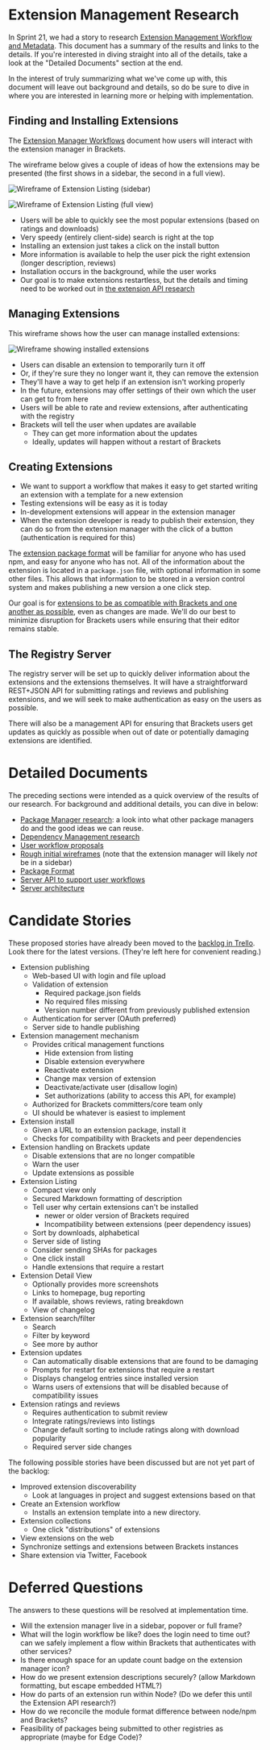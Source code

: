 # Extension Management Research #

In Sprint 21, we had a story to research [Extension Management Workflow and Metadata](https://trello.com/card/3-research-extension-management-workflow-metadata/4f90a6d98f77505d7940ce88/767). This document has a summary of the results and links to the details. If you're interested in diving straight into all of the details, take a look at the "Detailed Documents" section at the end.

In the interest of truly summarizing what we've come up with, this document will leave out background and details, so do be sure to dive in where you are interested in learning more or helping with implementation.

## Finding and Installing Extensions ##

The [Extension Manager Workflows](https://github.com/adobe/brackets/wiki/Extension-Manager-Workflows) document how users will interact with the extension manager in Brackets.

The wireframe below gives a couple of ideas of how the extensions may be presented (the first shows in a sidebar, the second in a full view).

![Wireframe of Extension Listing (sidebar)](http://behance.vo.llnwd.net/profiles15/2147647/projects/7290337/613d565250285ac4ed3b10a2c48985cb.png)

![Wireframe of Extension Listing (full view)](http://behance.vo.llnwd.net/profiles15/2147647/projects/7290337/0670d5e494a804bf5042fda0b86fdba4.png)

* Users will be able to quickly see the most popular extensions (based on ratings and downloads)
* Very speedy (entirely client-side) search is right at the top
* Installing an extension just takes a click on the install button
* More information is available to help the user pick the right extension (longer description, reviews)
* Installation occurs in the background, while the user works
* Our goal is to make extensions restartless, but the details and timing need to be worked out in [the extension API research](https://trello.com/card/5-research-extension-api/4f90a6d98f77505d7940ce88/769)

## Managing Extensions ##

This wireframe shows how the user can manage installed extensions:

![Wireframe showing installed extensions](http://behance.vo.llnwd.net/profiles15/2147647/projects/7290337/b5604ca21362f43c33caece19818a5ce.png)

* Users can disable an extension to temporarily turn it off
* Or, if they're sure they no longer want it, they can remove the extension
* They'll have a way to get help if an extension isn't working properly
* In the future, extensions may offer settings of their own which the user can get to from here
* Users will be able to rate and review extensions, after authenticating with the registry
* Brackets will tell the user when updates are available
  * They can get more information about the updates
  * Ideally, updates will happen without a restart of Brackets

## Creating Extensions ##

* We want to support a workflow that makes it easy to get started writing an extension with a template for a new extension
* Testing extensions will be easy as it is today
* In-development extensions will appear in the extension manager
* When the extension developer is ready to publish their extension, they can do so from the extension manager with the click of a button (authentication is required for this)

The [extension package format](https://github.com/adobe/brackets/wiki/Extension-Package-Format) will be familiar for anyone who has used npm, and easy for anyone who has not. All of the information about the extension is located in a `package.json` file, with optional information in some other files. This allows that information to be stored in a version control system and makes publishing a new version a one click step.

Our goal is for [extensions to be as compatible with Brackets and one another as possible](https://github.com/adobe/brackets/wiki/Extension-Dependencies), even as changes are made. We'll do our best to minimize disruption for Brackets users while ensuring that their editor remains stable.

## The Registry Server ##

The registry server will be set up to quickly deliver information about the extensions and the extensions themselves. It will have a straightforward REST+JSON API for submitting ratings and reviews and publishing extensions, and we will seek to make authentication as easy on the users as possible.

There will also be a management API for ensuring that Brackets users get updates as quickly as possible when out of date or potentially damaging extensions are identified.

# Detailed Documents #

The preceding sections were intended as a quick overview of the results of our research. For background and additional details, you can dive in below:

* [Package Manager research](https://github.com/adobe/brackets/wiki/Extension-Package-Manager-Research): a look into what other package managers do and the good ideas we can reuse.
* [Dependency Management research](https://github.com/adobe/brackets/wiki/Extension-Dependencies)
* [User workflow proposals](https://github.com/adobe/brackets/wiki/Extension-Manager-Workflows)
* [Rough initial wireframes](http://www.behance.net/gallery/Brackets-Extension-Manager-rough-wireframes/7290337) (note that the extension manager will likely *not* be in a sidebar)
* [Package Format](https://github.com/adobe/brackets/wiki/Extension-Package-Format)
* [Server API to support user workflows](https://github.com/adobe/brackets/wiki/Extension-Repository-Server-API)
* [Server architecture](https://github.com/adobe/brackets/wiki/Extension-Registry-Architecture)

# Candidate Stories #

These proposed stories have already been moved to the [backlog in Trello](https://trello.com/board/brackets/4f90a6d98f77505d7940ce88). Look there for the latest versions. (They're left here for convenient reading.)

* Extension publishing
    * Web-based UI with login and file upload
    * Validation of extension
        * Required package.json fields
        * No required files missing
        * Version number different from previously published extension
    * Authentication for server (OAuth preferred)
    * Server side to handle publishing
* Extension management mechanism
    * Provides critical management functions
        * Hide extension from listing
        * Disable extension everywhere
        * Reactivate extension
        * Change max version of extension
        * Deactivate/activate user (disallow login)
        * Set authorizations (ability to access this API, for example)
    * Authorized for Brackets committers/core team only
    * UI should be whatever is easiest to implement
* Extension install
    * Given a URL to an extension package, install it
    * Checks for compatibility with Brackets and peer dependencies
* Extension handling on Brackets update
    * Disable extensions that are no longer compatible
    * Warn the user
    * Update extensions as possible
* Extension Listing
    * Compact view only
    * Secured Markdown formatting of description
    * Tell user why certain extensions can't be installed
        * newer or older version of Brackets required
        * Incompatibility between extensions (peer dependency issues)
    * Sort by downloads, alphabetical
    * Server side of listing
    * Consider sending SHAs for packages
    * One click install
    * Handle extensions that require a restart
* Extension Detail View
    * Optionally provides more screenshots
    * Links to homepage, bug reporting
    * If available, shows reviews, rating breakdown
    * View of changelog
* Extension search/filter
    * Search
    * Filter by keyword
    * See more by author
* Extension updates
    * Can automatically disable extensions that are found to be damaging
    * Prompts for restart for extensions that require a restart
    * Displays changelog entries since installed version
    * Warns users of extensions that will be disabled because of compatibility issues
* Extension ratings and reviews
    * Requires authentication to submit review
    * Integrate ratings/reviews into listings
    * Change default sorting to include ratings along with download popularity
    * Required server side changes

The following possible stories have been discussed but are not yet part of the backlog:

* Improved extension discoverability
    * Look at languages in project and suggest extensions based on that
* Create an Extension workflow
    * Installs an extension template into a new directory.
* Extension collections
    * One click "distributions" of extensions
* View extensions on the web
* Synchronize settings and extensions between Brackets instances
* Share extension via Twitter, Facebook

# Deferred Questions #

The answers to these questions will be resolved at implementation time.

* Will the extension manager live in a sidebar, popover or full frame?
* What will the login workflow be like? does the login need to time out? can we safely implement a flow within Brackets that authenticates with other services?
* Is there enough space for an update count badge on the extension manager icon?
* How do we present extension descriptions securely? (allow Markdown formatting, but escape embedded HTML?)
* How do parts of an extension run within Node? (Do we defer this until the Extension API research?)
* How do we reconcile the module format difference between node/npm and Brackets?
* Feasibility of packages being submitted to other registries as appropriate (maybe for Edge Code)?
